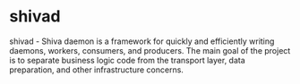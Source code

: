 # shivad
shivad - Shiva daemon is a framework for quickly and efficiently writing daemons, workers, consumers, and producers.
The main goal of the project is to separate business logic code from the transport layer, data preparation, and other infrastructure concerns.
